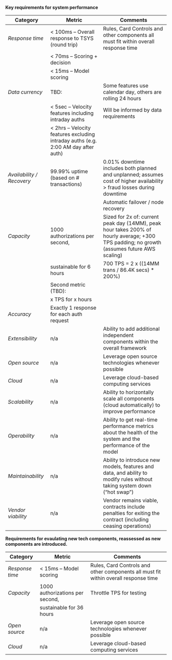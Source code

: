 **Key requirements for system performance**

|Category|Metric|Comments|
|---|---|---|
|*Response time*|< 100ms – Overall response to TSYS (round trip)|Rules, Card Controls and other components all must fit within overall response time|
||< 70ms – Scoring + decision||
||< 15ms – Model scoring||
|*Data currency*|TBD:|Some features use calendar day, others are rolling 24 hours|
||< 5sec – Velocity features including intraday auths|Will be informed by data requirements|
||< 2hrs – Velocity features excluding intraday auths (e.g. 2:00 AM day after auth)||
|*Availability / Recovery*|99.99% uptime (based on # transactions)|0.01% downtime includes both planned and unplanned; assumes cost of higher availability > fraud losses during downtime|
|||Automatic failover / node recovery|
|*Capacity*|1000 authorizations per second, |Sized for 2x of: current peak day (14MM), peak hour takes 200% of hourly average; +300 TPS padding; no growth (assumes future AWS scaling)|
||sustainable for 6 hours|700 TPS = 2 x ((14MM trans / 86.4K secs) * 200%)|
||Second metric (TBD):||
||x TPS for  x hours||
|*Accuracy*|Exactly 1 response for each auth request||
|*Extensibility*|n/a|Ability to add additional independent components within the overall framework|
|*Open source*|n/a|Leverage open source technologies whenever possible|
|*Cloud*|n/a|Leverage cloud-based computing services|
|*Scalability*|n/a|Ability to horizontally scale all components (cloud automatically) to improve performance|
|*Operability*|n/a|Ability to get real-time performance metrics about the health of the system and the performance of the model|
|*Maintainability*|n/a|Ability to introduce new models, features and data, and ability to modify rules without taking system down (“hot swap”)|
|*Vendor viability*|n/a|Vendor remains viable, contracts include penalties for exiting the contract (including ceasing operations)|







**Requirements for evaulating new tech components, reassessed as new components are introduced.**

|Category|Metric|Comments|
|---|---|---|
|*Response time*|< 15ms – Model scoring|Rules, Card Controls and other components all must fit within overall response time|
|*Capacity*|1000 authorizations per second, |Throttle TPS for testing|
||sustainable for 36 hours||
|*Open source*|n/a|Leverage open source technologies whenever possible|
|*Cloud*|n/a|Leverage cloud-based computing services|
